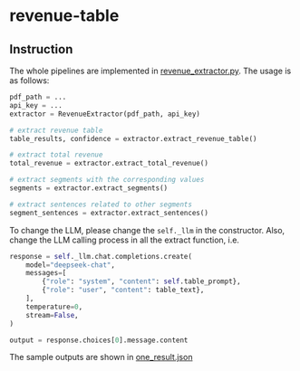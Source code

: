 # revenue-table

## Instruction
The whole pipelines are implemented in [revenue_extractor.py](revenue_extractor.py). The usage is as follows:   

```python
pdf_path = ...
api_key = ...
extractor = RevenueExtractor(pdf_path, api_key)

# extract revenue table
table_results, confidence = extractor.extract_revenue_table()

# extract total revenue
total_revenue = extractor.extract_total_revenue()

# extract segments with the corresponding values
segments = extractor.extract_segments()

# extract sentences related to other segments
segment_sentences = extractor.extract_sentences()
```

To change the LLM, please change the `self._llm` in the constructor. Also, change the LLM calling process in all the extract function, i.e.
```python
response = self._llm.chat.completions.create(
    model="deepseek-chat",
    messages=[
        {"role": "system", "content": self.table_prompt},
        {"role": "user", "content": table_text},
    ],
    temperature=0,
    stream=False,
)

output = response.choices[0].message.content
```
The sample outputs are shown in [one_result.json](one_result.json)
